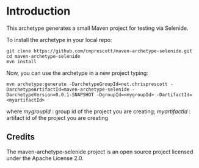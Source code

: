 Introduction
============

This archetype generates a small Maven project for testing via Selenide.

To install the archetype in your local repo:

	git clone https://github.com/cmprescott/maven-archetype-selenide.git
	cd maven-archetype-selenide
	mvn install

Now, you can use the archetype in a new project typing:

    mvn archetype:generate -DarchetypeGroupId=net.chrisprescott -DarchetypeArtifactId=maven-archetype-selenide -DarchetypeVersion=0.0.1-SNAPSHOT -DgroupId=<mygroupId> -DartifactId=<myartifactId>
    						 
where *mygroupId* : group id of the project you are creating; *myartifactId* : artifact id of the project you are creating

Credits
-------
The maven-archetype-selenide project is an open source project licensed under the Apache License 2.0.
